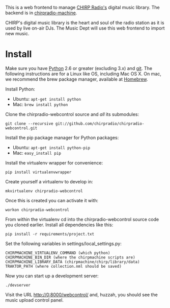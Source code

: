 This is a web frontend to manage [CHIRP Radio's](http://chirpradio.org/)
digital music library. The backend is in
[chirpradio-machine](https://github.com/chirpradio/chirpradio-machine/).

CHIRP's digital music library is the heart and soul of the radio station
as it is used by live on-air DJs. The Music Dept will use this web frontend
to import new music.

# Install

Make sure you have [Python](http://python.org/) 2.6 or greater (excluding 3.x)
and [git](http://git-scm.com/).
The following instructions are for a Linux like OS, including Mac OS X.
On mac, we recommend the brew package manager, available at
[Homebrew](http://mxcl.github.com/homebrew/).

Install Python:

* Ubuntu: `apt-get install python`
* Mac: `brew install python`

Clone the chirpradio-webcontrol source and *all* its submodules:

    git clone --recursive git://github.com/chirpradio/chirpradio-webcontrol.git

Install the pip package manager for Python packages:

* Ubuntu: `apt-get install python-pip`
* Mac: `easy_install pip`

Install the virtualenv wrapper for convenience:

    pip install virtualenvwrapper

Create yourself a virtualenv to develop in:

    mkvirtualenv chirpradio-webcontrol

Once this is created you can activate it with:

    workon chirpradio-webcontrol

From within the virtualenv cd into the chirpradio-webcontrol source code
you cloned earlier. Install all dependencies like this:

    pip install -r requirements/project.txt

Set the following variables in settings/local_settings.py:

    CHIRPMACHINE_VIRTUALENV_COMMAND (which python) 
    CHIRPMACHINE_BIN_DIR (where the chirpmachine scripts are) 
    CHIRPMACHINE_LIBRARY_DATA (chirpmachine/chirp/library/data)
    TRAKTOR_PATH (where collection.nml should be saved) 

Now you can start up a development server:

    ./devserver

Visit the URL [http://0:8000/webcontrol/](http://0:8000/webcontrol/) and,
huzzah, you should see the music upload control panel.
